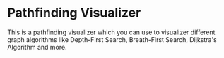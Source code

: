 # Pathfinding Visualizer

This is a pathfinding visualizer which you can use to visualizer different graph algorithms like Depth-First Search, Breath-First Search, Dijkstra's Algorithm and more.
